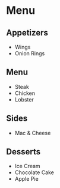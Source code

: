 Menu
====

## Appetizers

* Wings
* Onion Rings

## Menu

* Steak
* Chicken
* Lobster

## Sides

* Mac & Cheese

## Desserts

* Ice Cream
* Chocolate Cake
* Apple Pie
